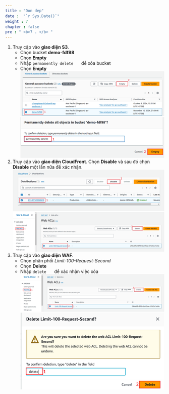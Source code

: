 ```yaml
---
title : "Dọn dẹp"
date :  "`r Sys.Date()`" 
weight : 7
chapter : false
pre : " <b>7 . </b> "
---
```

1. Truy cập vào **giao diện S3**.
   - Chọn bucket **demo-fdf98**
   - Chọn **Empty**
   - Nhập `permanently delete   ` để xóa bucket
   - Chọn **Empty**
![clean](/images/clean-1.png)
![clean](/images/clean-2.png)
2. Truy cập vào **giao diện CloudFront**. Chọn **Disable** và sau đó chọn **Disable** một lần nữa để xác nhận.
![clean](/images/clean-3.png)
![clean](/images/clean-4.png)
3. Truy cập vào **giao diện WAF**.
   - Chọn phân phối *Limit-100-Request-Second*
   - Chọn **Delete**
   - Nhập `delete   ` để xác nhận việc xóa
![clean](/images/clean-4.png)
![clean](/images/clean-5.png)
